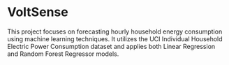 # VoltSense
This project focuses on forecasting hourly household energy consumption using machine learning techniques. It utilizes the UCI Individual Household Electric Power Consumption dataset and applies both Linear Regression and Random Forest Regressor models. 
